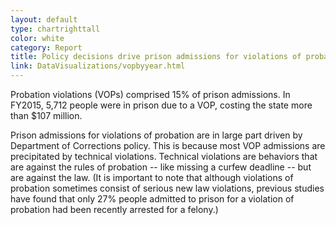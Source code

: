 ```yaml
---
layout: default
type: chartrighttall
color: white
category: Report
title: Policy decisions drive prison admissions for violations of probation, which cost more than $100 million a year.
link: DataVisualizations/vopbyyear.html
---
```

Probation violations (VOPs) comprised 15% of prison admissions.
In FY2015, 5,712 people were in prison due to a VOP,
 costing the state more than $107 million.

Prison admissions for violations of probation are in large part driven
by Department of Corrections policy. This is because most
VOP admissions are precipitated by technical violations. Technical violations
are behaviors that are against the rules of probation -- like missing a
curfew deadline -- but are against the law. (It is important to note that
although violations of probation sometimes consist of serious new law violations,
previous studies have found that only 27% people admitted to prison for a
violation of probation had been recently arrested for a felony.)